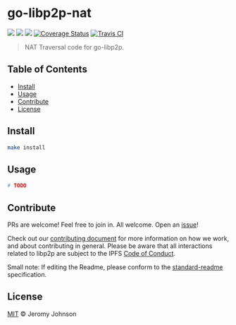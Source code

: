 go-libp2p-nat
==================

[![](https://img.shields.io/badge/made%20by-Protocol%20Labs-blue.svg?style=flat-square)](http://ipn.io)
[![](https://img.shields.io/badge/project-libp2p-blue.svg?style=flat-square)](http://libp2p.io/)
[![](https://img.shields.io/badge/freenode-%23ipfs-blue.svg?style=flat-square)](http://webchat.freenode.net/?channels=%23ipfs)
[![Coverage Status](https://coveralls.io/repos/github/libp2p/go-libp2p-nat/badge.svg?branch=master)](https://coveralls.io/github/libp2p/go-libp2p-nat?branch=master)
[![Travis CI](https://travis-ci.org/libp2p/go-libp2p-nat.svg?branch=master)](https://travis-ci.org/libp2p/go-libp2p-nat)

> NAT Traversal code for go-libp2p.


## Table of Contents

- [Install](#install)
- [Usage](#usage)
- [Contribute](#contribute)
- [License](#license)

## Install

```sh
make install
```

## Usage

```sh
# TODO
```

## Contribute

PRs are welcome! Feel free to join in. All welcome. Open an [issue](https://github.com/ipfs/go-libp2p-nat/issues)!

Check out our [contributing document](https://github.com/libp2p/community/blob/master/CONTRIBUTE.md) for more information on how we work, and about contributing in general. Please be aware that all interactions related to libp2p are subject to the IPFS [Code of Conduct](https://github.com/ipfs/community/blob/master/code-of-conduct.md).

Small note: If editing the Readme, please conform to the [standard-readme](https://github.com/RichardLitt/standard-readme) specification.

## License

[MIT](LICENSE) © Jeromy Johnson
